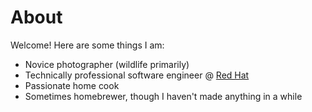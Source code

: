 # About

Welcome! Here are some things I am:

-   Novice photographer (wildlife primarily)
-   Technically professional software engineer @ [Red Hat](https://redhat.com)
-   Passionate home cook
-   Sometimes homebrewer, though I haven't made anything in a while
